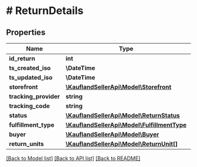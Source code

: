 # # ReturnDetails

## Properties

Name | Type | Description | Notes
------------ | ------------- | ------------- | -------------
**id_return** | **int** |  |
**ts_created_iso** | **\DateTime** |  |
**ts_updated_iso** | **\DateTime** |  |
**storefront** | [**\KauflandSellerApi\Model\Storefront**](Storefront.md) |  |
**tracking_provider** | **string** |  |
**tracking_code** | **string** |  |
**status** | [**\KauflandSellerApi\Model\ReturnStatus**](ReturnStatus.md) |  |
**fulfillment_type** | [**\KauflandSellerApi\Model\FulfillmentType**](FulfillmentType.md) |  |
**buyer** | [**\KauflandSellerApi\Model\Buyer**](Buyer.md) |  | [optional]
**return_units** | [**\KauflandSellerApi\Model\ReturnUnit[]**](ReturnUnit.md) |  | [optional]

[[Back to Model list]](../../README.md#models) [[Back to API list]](../../README.md#endpoints) [[Back to README]](../../README.md)
